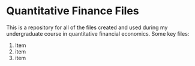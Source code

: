 # Quantitative Finance Files
  This is a repository for all of the files created and used during my undergraduate course in quantitative financial economics. Some key files: 
  1. Item
  2. item 
  3.  item 
  
